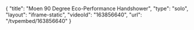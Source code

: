 {
    "title": "Moen 90 Degree Eco-Performance Handshower",
    "type": "solo",
    "layout": "iframe-static",
    "videoId": "163856640",
    "url": "\/tvpembed\/163856640"
}